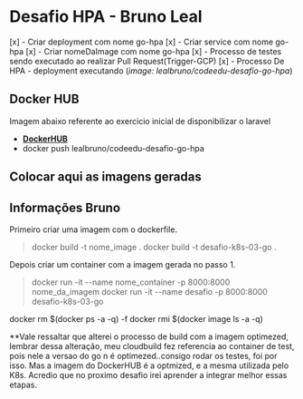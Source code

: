 # Desafio HPA - Bruno Leal

[x] - Criar deployment com nome go-hpa
[x] - Criar service com nome go-hpa
[x] - Criar nomeDaImage com nome go-hpa
[x] - Processo de testes sendo executado ao realizar Pull Request(Trigger-GCP)
[x] - Processo De HPA - deployment executando (*image: lealbruno/codeedu-desafio-go-hpa*)


## Docker HUB
Imagem abaixo referente ao exercicio inicial de disponibilizar o laravel
- **[DockerHUB](https://hub.docker.com/repository/docker/lealbruno/codeedu-desafio-go-hpa)** 
- docker push lealbruno/codeedu-desafio-go-hpa


## Colocar aqui as imagens geradas


## Informações Bruno

Primeiro criar uma imagem com o dockerfile.

>docker build -t nome_image .
>docker build -t desafio-k8s-03-go .

Depois criar um container com a imagem gerada no passo 1.
 
>docker run -it --name nome_container -p 8000:8000 nome_da_imagem
>docker run -it --name desafio -p 8000:8000 desafio-k8s-03-go

docker rm $(docker ps -a -q) -f
docker rmi $(docker image ls -a -q)

**Vale ressaltar que alterei o processo de build com a imagem optimezed, lembrar dessa alteração,
meu cloudbuild fez referencia ao container de test, pois nele a versao do go n é optimezed..consigo rodar os testes, foi por isso. Mas a imagem do DockerHUB é a optmized, e a mesma utilizada pelo K8s.
Acredio que no proximo desafio irei aprender a integrar melhor essas etapas.
